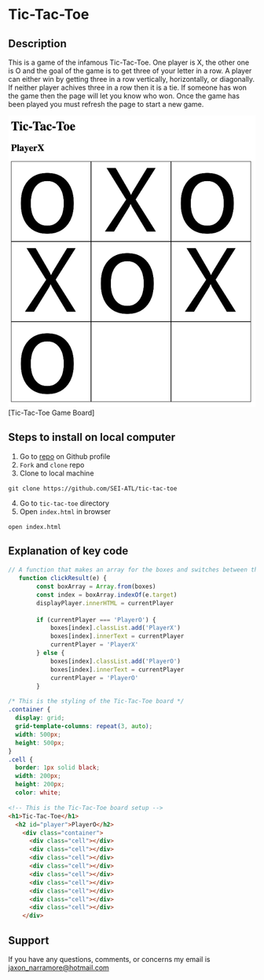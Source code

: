 # Tic-Tac-Toe

## Description
This is a game of the infamous Tic-Tac-Toe. One player is X, the other one is O and the goal of the game is to get three of your letter in a row. A player can either win by getting three in a row vertically, horizontally, or diagonally. If neither player achives three in a row then it is a tie. If someone has won the game then the page will let you know who won. Once the game has been played you must refresh the page to start a new game.

![Tic-Tac-Toe Game](TTT.png)
[Tic-Tac-Toe Game Board]

## Steps to install on local computer
1. Go to [repo](https://github.com/SEI-ATL/tic-tac-toe) on Github profile
2. `Fork` and `clone` repo
3. Clone to local machine
```text
git clone https://github.com/SEI-ATL/tic-tac-toe
```
4. Go to `tic-tac-toe` directory
5. Open `index.html` in browser
```text
open index.html
```

## Explanation of key code

```javascript 
// A function that makes an array for the boxes and switches between the players
   function clickResult(e) {
        const boxArray = Array.from(boxes)
        const index = boxArray.indexOf(e.target)
        displayPlayer.innerHTML = currentPlayer

        if (currentPlayer === 'PlayerO') {
            boxes[index].classList.add('PlayerX')
            boxes[index].innerText = currentPlayer
            currentPlayer = 'PlayerX'
        } else {
            boxes[index].classList.add('PlayerO')
            boxes[index].innerText = currentPlayer
            currentPlayer = 'PlayerO'
        }
```

```css
/* This is the styling of the Tic-Tac-Toe board */
.container {
  display: grid;
  grid-template-columns: repeat(3, auto);
  width: 500px;
  height: 500px;
}
.cell {
  border: 1px solid black;
  width: 200px;
  height: 200px;
  color: white;
```

```html
<!-- This is the Tic-Tac-Toe board setup -->
<h1>Tic-Tac-Toe</h1>
  <h2 id="player">PlayerO</h2>
    <div class="container">
      <div class="cell"></div>
      <div class="cell"></div>
      <div class="cell"></div>
      <div class="cell"></div>
      <div class="cell"></div>
      <div class="cell"></div>
      <div class="cell"></div>
      <div class="cell"></div>
      <div class="cell"></div>
    </div>
```

## Support
If you have any questions, comments, or concerns my email is jaxon_narramore@hotmail.com